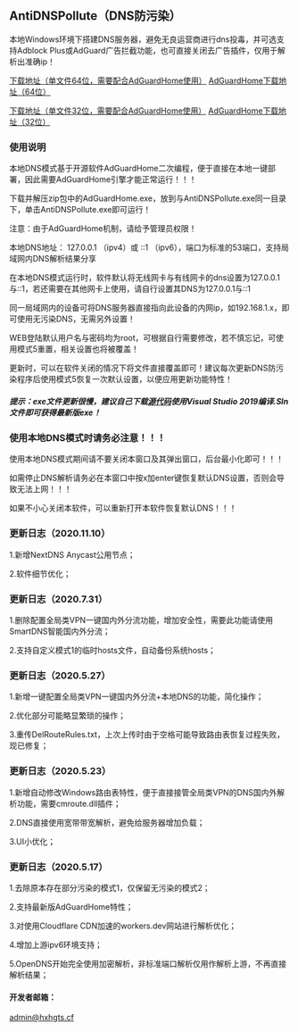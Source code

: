 ## AntiDNSPollute（DNS防污染）

本地Windows环境下搭建DNS服务器，避免无良运营商进行dns投毒，并可选支持Adblock Plus或AdGuard广告拦截功能，也可直接关闭去广告插件，仅用于解析出准确ip！

[下载地址（单文件64位，需要配合AdGuardHome使用）](https://github.com/HXHGTS/AntiDNSPollute/releases/download/AntiDNSPollute/AntiDNSPollute.X64.exe) [AdGuardHome下载地址（64位）](https://static.adguard.com/adguardhome/release/AdGuardHome_Windows_amd64.zip)

[下载地址（单文件32位，需要配合AdGuardHome使用）](https://github.com/HXHGTS/AntiDNSPollute/releases/download/AntiDNSPollute/AntiDNSPollute.X86.exe) [AdGuardHome下载地址（32位）](https://static.adguard.com/adguardhome/release/AdGuardHome_Windows_386.zip)

### 使用说明

本地DNS模式基于开源软件AdGuardHome二次编程，便于直接在本地一键部署，因此需要AdGuardHome引擎才能正常运行！！！

下载并解压zip包中的AdGuardHome.exe，放到与AntiDNSPollute.exe同一目录下，单击AntiDNSPollute.exe即可运行！

注意：由于AdGuardHome机制，请给予管理员权限！

本地DNS地址： 127.0.0.1 （ipv4）或 ::1 （ipv6），端口为标准的53端口，支持局域网内DNS解析结果分享

在本地DNS模式运行时，软件默认将无线网卡与有线网卡的dns设置为127.0.0.1与::1，若还需要在其他网卡上使用，请自行设置其DNS为127.0.0.1与::1

同一局域网内的设备可将DNS服务器直接指向此设备的内网ip，如192.168.1.x，即可使用无污染DNS，无需另外设置！

WEB登陆默认用户名与密码均为root，可根据自行需要修改，若不慎忘记，可使用模式5重置，相关设置也将被覆盖！

更新时，可以在软件关闭的情况下将文件直接覆盖即可！建议每次更新DNS防污染程序后使用模式5恢复一次默认设置，以便应用更新功能特性！

##### 提示：exe文件更新很慢，建议自己下载[源代码](https://github.com/HXHGTS/AntiDNSPollute/archive/master.zip)使用Visual Studio 2019编译.Sln文件即可获得最新版exe！

### 使用本地DNS模式时请务必注意！！！

使用本地DNS模式期间请不要关闭本窗口及其弹出窗口，后台最小化即可！！！

如需停止DNS解析请务必在本窗口中按x加enter键恢复默认DNS设置，否则会导致无法上网！！！

如果不小心关闭本软件，可以重新打开本软件恢复默认DNS！！！

### 更新日志（2020.11.10）

1.新增NextDNS Anycast公用节点；

2.软件细节优化；

### 更新日志（2020.7.31）

1.删除配置全局类VPN一键国内外分流功能，增加安全性，需要此功能请使用SmartDNS智能国内外分流；

2.支持自定义模式1的临时hosts文件，自动备份系统hosts；

### 更新日志（2020.5.27）

1.新增一键配置全局类VPN一键国内外分流+本地DNS的功能，简化操作；

2.优化部分可能略显繁琐的操作；

3.重传DelRouteRules.txt，上次上传时由于空格可能导致路由表恢复过程失败，现已修复；

### 更新日志（2020.5.23）

1.新增自动修改Windows路由表特性，便于直接接管全局类VPN的DNS国内外解析功能，需要cmroute.dll插件；

2.DNS直接使用宽带带宽解析，避免给服务器增加负载；

3.UI小优化；

### 更新日志（2020.5.17）

1.去除原本存在部分污染的模式1，仅保留无污染的模式2；

2.支持最新版AdGuardHome特性；

3.对使用Cloudflare CDN加速的workers.dev网站进行解析优化；

4.增加上游ipv6环境支持；

5.OpenDNS开始完全使用加密解析，非标准端口解析仅用作解析上游，不再直接解析结果；

#### 开发者邮箱：

[admin@hxhgts.cf](mailto:admin@hxhgts.cf)
